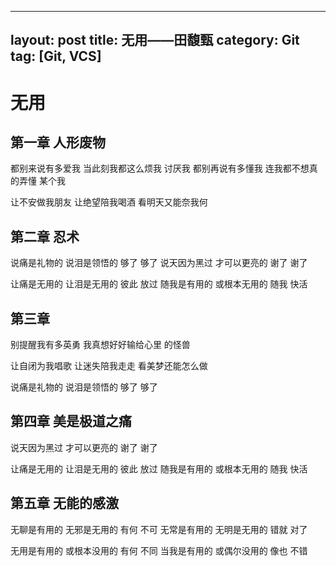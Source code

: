 
---
layout: post
title: 无用——田馥甄
category: Git
tag: [Git, VCS]
---
# 无用
## 第一章 人形废物
都别来说有多爱我
当此刻我都这么烦我		讨厌我
都别再说有多懂我
连我都不想真的弄懂		某个我

让不安做我朋友		让绝望陪我喝酒
看明天又能奈我何
## 第二章 忍术
说痛是礼物的		说泪是领悟的
够了		够了
说天因为黑过		才可以更亮的
谢了		谢了

让痛是无用的		让泪是无用的
彼此		放过
随我是有用的		或根本无用的
随我		快活
## 第三章 
别提醒我有多英勇
我真想好好输给心里		的怪兽

让自闭为我唱歌		让迷失陪我走走
看美梦还能怎么做

说痛是礼物的		说泪是领悟的
够了		够了
## 第四章 美是极道之痛
说天因为黑过		才可以更亮的
谢了		谢了

让痛是无用的		让泪是无用的
彼此		放过
随我是有用的		或根本无用的
随我		快活
## 第五章 无能的感激
无聊是有用的		无邪是无用的
有何		不可
无常是有用的		无明是无用的
错就		对了

无用是有用的		或根本没用的
有何		不同
当我是有用的		或偶尔没用的
像也		不错

